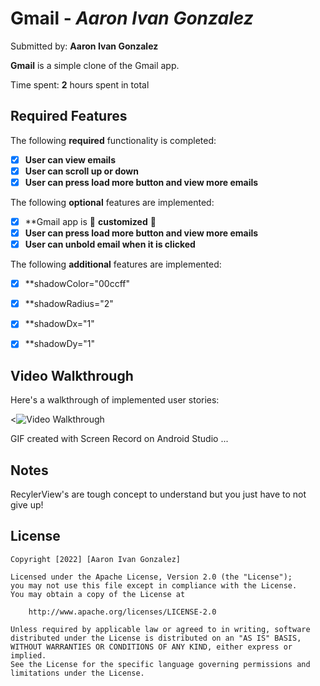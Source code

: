 # Gmail - *Aaron Ivan Gonzalez*

Submitted by: **Aaron Ivan Gonzalez**

**Gmail** is a simple clone of the Gmail app.

Time spent: **2** hours spent in total

## Required Features

The following **required** functionality is completed:

- [x] **User can view emails**
- [x] **User can scroll up or down**
- [x] **User can press load more button and view more emails**

The following **optional** features are implemented:

- [x] **Gmail app is 🎨 **customized** 🎨
- [x] **User can press load more button and view more emails**
- [x] **User can unbold email when it is clicked**

The following **additional** features are implemented:

* [x] **shadowColor="00ccff"
* [x] **shadowRadius="2"
* [x] **shadowDx="1"
* [x] **shadowDy="1"


## Video Walkthrough

Here's a walkthrough of implemented user stories:

<<img src='walkthrough.gif' title='Video Walkthrough' width='' alt='Video Walkthrough' />

<!-- Replace this with whatever GIF tool you used! -->
GIF created with Screen Record on Android Studio ...  
<!-- Recommended tools:
[Kap](https://getkap.co/) for macOS
[ScreenToGif](https://www.screentogif.com/) for Windows
[peek](https://github.com/phw/peek) for Linux. -->

## Notes

RecylerView's are tough concept to understand but you just have to not give up!

## License

    Copyright [2022] [Aaron Ivan Gonzalez]

    Licensed under the Apache License, Version 2.0 (the "License");
    you may not use this file except in compliance with the License.
    You may obtain a copy of the License at

        http://www.apache.org/licenses/LICENSE-2.0

    Unless required by applicable law or agreed to in writing, software
    distributed under the License is distributed on an "AS IS" BASIS,
    WITHOUT WARRANTIES OR CONDITIONS OF ANY KIND, either express or implied.
    See the License for the specific language governing permissions and
    limitations under the License.
